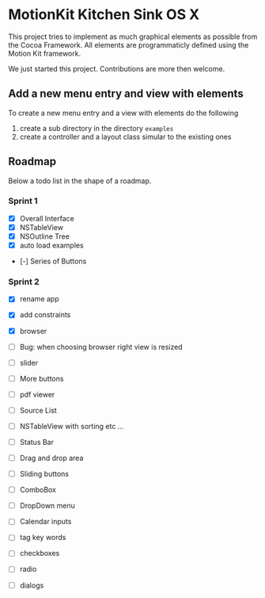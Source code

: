 # MotionKit Kitchen Sink OS X

This project tries to implement as much graphical elements as possible
from the Cocoa Framework. All elements are programmaticly defined using
the Motion Kit framework.

We just started this project. Contributions are more then welcome.

## Add a new menu entry and view with elements

To create a new menu entry and a view with elements do the following
1. create a sub directory in the directory ```examples```
2. create a controller and a layout class simular to the existing ones

## Roadmap

Below a todo list in the shape of a roadmap.

### Sprint 1

- [x] Overall Interface
- [x] NSTableView
- [x] NSOutline Tree
- [x] auto load examples
- [-] Series of Buttons

### Sprint 2

- [x] rename app
- [x] add constraints
- [x] browser

- [ ] Bug: when choosing browser right view is resized
- [ ] slider
- [ ] More buttons
- [ ] pdf viewer
- [ ] Source List
- [ ] NSTableView with sorting etc ...
- [ ] Status Bar
- [ ] Drag and drop area
- [ ] Sliding buttons
- [ ] ComboBox
- [ ] DropDown menu
- [ ] Calendar inputs
- [ ] tag key words
- [ ] checkboxes
- [ ] radio
- [ ] dialogs
